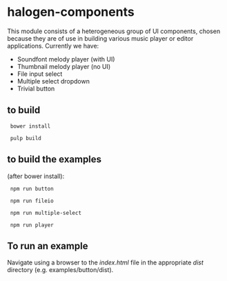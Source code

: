 halogen-components
==================

This module consists of a heterogeneous group of UI components, chosen because they are of use in building various music player or editor applications.  Currently we have:

  * Soundfont melody player (with UI)
  * Thumbnail melody player (no UI)
  * File input select
  * Multiple select dropdown
  * Trivial button

to build
--------

     bower install

     pulp build

to build the examples
---------------------

(after bower install):

     npm run button

     npm run fileio

     npm run multiple-select

     npm run player

To run an example
-----------------

Navigate using a browser to the _index.html_ file in the appropriate _dist_ directory (e.g. examples/button/dist).
